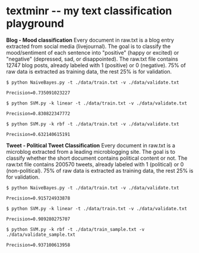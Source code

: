 textminr -- my text classification playground
=====================================

**Blog - Mood classification**
Every document in raw.txt is a blog entry extracted from social media (livejournal). The goal is to classify the mood/sentiment of each sentence into "positive" (happy or excited) or "negative" (depressed, sad, or disappointed). The raw.txt file contains 12747 blog posts, already labeled with 1 (positive) or 0 (negative). 75% of raw data is extracted as training data, the rest 25% is for validation.

	$ python NaiveBayes.py -t ./data/train.txt -v ./data/validate.txt

	Precision=0.735091023227

	$ python SVM.py -k linear -t ./data/train.txt -v ./data/validate.txt

	Precision=0.830822347772

	$ python SVM.py -k rbf -t ./data/train.txt -v ./data/validate.txt

	Precision=0.632140615191

**Tweet - Political Tweet Classification**
Every document in raw.txt is a microblog extracted from a leading microblogging site. The goal is to classify whether the short document contains political content or not. The raw.txt file contains 200570 tweets, already labeled with 1 (political) or 0 (non-political). 75% of raw data is extracted as training data, the rest 25% is for validation.

	$ python NaiveBayes.py -t ./data/train.txt -v ./data/validate.txt

	Precision=0.915724933878

	$ python SVM.py -k linear -t ./data/train.txt -v ./data/validate.txt

	Precision=0.989280275707

	$ python SVM.py -k rbf -t ./data/train_sample.txt -v ./data/validate_sample.txt

	Precision=0.937100613958

